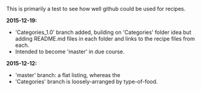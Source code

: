 This is primarily a test to see how well github could be used for recipes.

**2015-12-19:**
* 'Categories_1.0' branch added, building on 'Categories' folder idea but adding README.md files in each folder and links to the recipe files from each.
* Intended to become 'master' in due course.

**2015-12-12:**    
* 'master' branch: a flat listing, whereas the
* 'Categories' branch is loosely-arranged by type-of-food.
